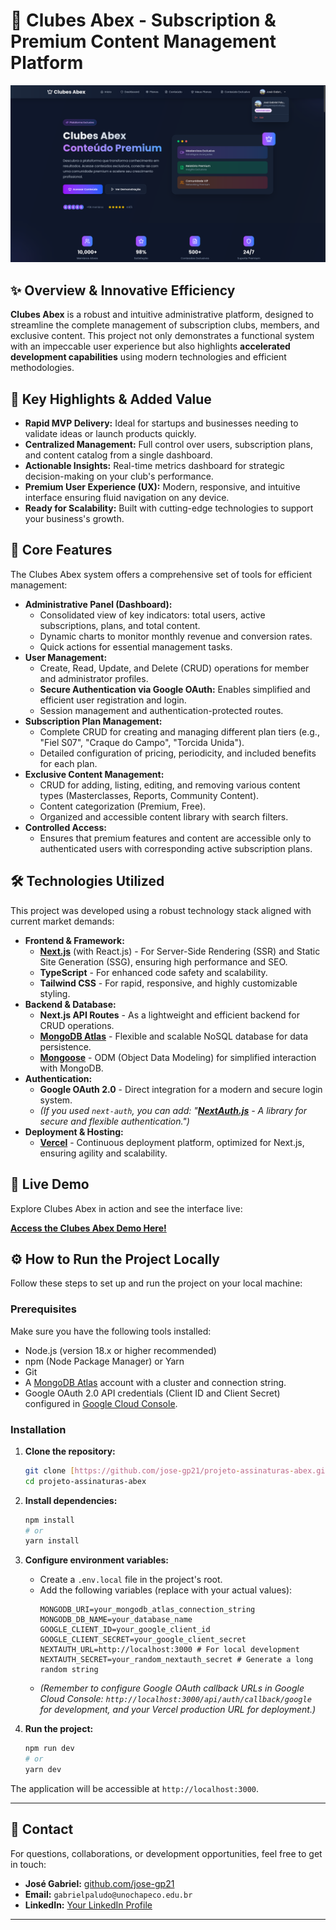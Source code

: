 # 🚀 Clubes Abex - Subscription & Premium Content Management Platform

![Project Cover - Clubes Abex Premium Content](src/assets/docs/image.png)

## ✨ Overview & Innovative Efficiency

**Clubes Abex** is a robust and intuitive administrative platform, designed to streamline the complete management of subscription clubs, members, and exclusive content. This project not only demonstrates a functional system with an impeccable user experience but also highlights **accelerated development capabilities** using modern technologies and efficient methodologies.

## 🎯 Key Highlights & Added Value

* **Rapid MVP Delivery:** Ideal for startups and businesses needing to validate ideas or launch products quickly.
* **Centralized Management:** Full control over users, subscription plans, and content catalog from a single dashboard.
* **Actionable Insights:** Real-time metrics dashboard for strategic decision-making on your club's performance.
* **Premium User Experience (UX):** Modern, responsive, and intuitive interface ensuring fluid navigation on any device.
* **Ready for Scalability:** Built with cutting-edge technologies to support your business's growth.

## 🌟 Core Features

The Clubes Abex system offers a comprehensive set of tools for efficient management:

* **Administrative Panel (Dashboard):**
    * Consolidated view of key indicators: total users, active subscriptions, plans, and total content.
    * Dynamic charts to monitor monthly revenue and conversion rates.
    * Quick actions for essential management tasks.
* **User Management:**
    * Create, Read, Update, and Delete (CRUD) operations for member and administrator profiles.
    * **Secure Authentication via Google OAuth:** Enables simplified and efficient user registration and login.
    * Session management and authentication-protected routes.
* **Subscription Plan Management:**
    * Complete CRUD for creating and managing different plan tiers (e.g., "Fiel S07", "Craque do Campo", "Torcida Unida").
    * Detailed configuration of pricing, periodicity, and included benefits for each plan.
* **Exclusive Content Management:**
    * CRUD for adding, listing, editing, and removing various content types (Masterclasses, Reports, Community Content).
    * Content categorization (Premium, Free).
    * Organized and accessible content library with search filters.
* **Controlled Access:**
    * Ensures that premium features and content are accessible only to authenticated users with corresponding active subscription plans.

## 🛠️ Technologies Utilized

This project was developed using a robust technology stack aligned with current market demands:

* **Frontend & Framework:**
    * [**Next.js**](https://nextjs.org/) (with React.js) - For Server-Side Rendering (SSR) and Static Site Generation (SSG), ensuring high performance and SEO.
    * **TypeScript** - For enhanced code safety and scalability.
    * **Tailwind CSS** - For rapid, responsive, and highly customizable styling.
* **Backend & Database:**
    * **Next.js API Routes** - As a lightweight and efficient backend for CRUD operations.
    * [**MongoDB Atlas**](https://www.mongodb.com/atlas) - Flexible and scalable NoSQL database for data persistence.
    * [**Mongoose**](https://mongoosejs.com/) - ODM (Object Data Modeling) for simplified interaction with MongoDB.
* **Authentication:**
    * **Google OAuth 2.0** - Direct integration for a modern and secure login system.
    * *(If you used `next-auth`, you can add: "[**NextAuth.js**](https://next-auth.js.org/) - A library for secure and flexible authentication.")*
* **Deployment & Hosting:**
    * [**Vercel**](https://vercel.com/) - Continuous deployment platform, optimized for Next.js, ensuring agility and scalability.

## 🚀 Live Demo

Explore Clubes Abex in action and see the interface live:

[**Access the Clubes Abex Demo Here!**](https://projeto-assinaturas-abex.vercel.app/)

## ⚙️ How to Run the Project Locally

Follow these steps to set up and run the project on your local machine:

### Prerequisites

Make sure you have the following tools installed:

* Node.js (version 18.x or higher recommended)
* npm (Node Package Manager) or Yarn
* Git
* A [MongoDB Atlas](https://www.mongodb.com/atlas) account with a cluster and connection string.
* Google OAuth 2.0 API credentials (Client ID and Client Secret) configured in [Google Cloud Console](https://console.cloud.google.com/).

### Installation

1.  **Clone the repository:**
    ```bash
    git clone [https://github.com/jose-gp21/projeto-assinaturas-abex.git](https://github.com/jose-gp21/projeto-assinaturas-abex.git)
    cd projeto-assinaturas-abex
    ```
2.  **Install dependencies:**
    ```bash
    npm install
    # or
    yarn install
    ```
3.  **Configure environment variables:**
    * Create a `.env.local` file in the project's root.
    * Add the following variables (replace with your actual values):
        ```env
        MONGODB_URI=your_mongodb_atlas_connection_string
        MONGODB_DB_NAME=your_database_name
        GOOGLE_CLIENT_ID=your_google_client_id
        GOOGLE_CLIENT_SECRET=your_google_client_secret
        NEXTAUTH_URL=http://localhost:3000 # For local development
        NEXTAUTH_SECRET=your_random_nextauth_secret # Generate a long random string
        ```
    * *(Remember to configure Google OAuth callback URLs in Google Cloud Console: `http://localhost:3000/api/auth/callback/google` for development, and your Vercel production URL for deployment.)*

4.  **Run the project:**
    ```bash
    npm run dev
    # or
    yarn dev
    ```

The application will be accessible at `http://localhost:3000`.

---


## 📧 Contact

For questions, collaborations, or development opportunities, feel free to get in touch:

* **José Gabriel:** [github.com/jose-gp21](https://github.com/jose-gp21)
* **Email:** `gabrielpaludo@unochapeco.edu.br`
* **LinkedIn:** [Your LinkedIn Profile](https://www.linkedin.com/in/seu-perfil-linkedin)

---
